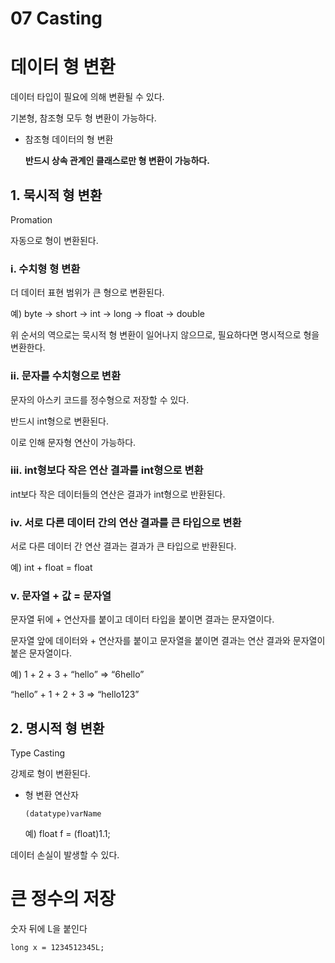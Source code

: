 # 07 Casting

# 데이터 형 변환

데이터 타입이 필요에 의해 변환될 수 있다.

기본형, 참조형 모두 형 변환이 가능하다.

- 참조형 데이터의 형 변환
    
    **반드시 상속 관계인 클래스로만 형 변환이 가능하다.**
    

## 1. 묵시적 형 변환

Promation

자동으로 형이 변환된다.

### i. 수치형 형 변환

더 데이터 표현 범위가 큰 형으로 변환된다.

예) byte → short → int → long → float → double

위 순서의 역으로는 묵시적 형 변환이 일어나지 않으므로, 필요하다면 명시적으로 형을 변환한다.

### ii. 문자를 수치형으로 변환

문자의 아스키 코드를 정수형으로 저장할 수 있다.

반드시 int형으로 변환된다.

이로 인해 문자형 연산이 가능하다.

### iii. int형보다 작은 연산 결과를  int형으로 변환

int보다 작은 데이터들의 연산은 결과가 int형으로 반환된다.

### iv. 서로 다른 데이터 간의 연산 결과를 큰 타입으로 변환

서로 다른 데이터 간 연산 결과는 결과가 큰 타입으로 반환된다.

예) int + float = float

### v. 문자열 + 값 = 문자열

문자열 뒤에 + 연산자를 붙이고 데이터 타입을 붙이면 결과는 문자열이다.

문자열 앞에 데이터와 + 연산자를 붙이고 문자열을 붙이면 결과는 연산 결과와 문자열이 붙은 문자열이다.

예) 1 + 2 + 3 + “hello” ⇒ “6hello”

“hello” + 1 + 2 + 3 ⇒ “hello123”

## 2. 명시적 형 변환

Type Casting

강제로 형이 변환된다.

- 형 변환 연산자
    
    `(datatype)varName`
    
    예) float f = (float)1.1;
    

데이터 손실이 발생할 수 있다.

# 큰 정수의 저장

숫자 뒤에 L을 붙인다

`long x = 1234512345L;`